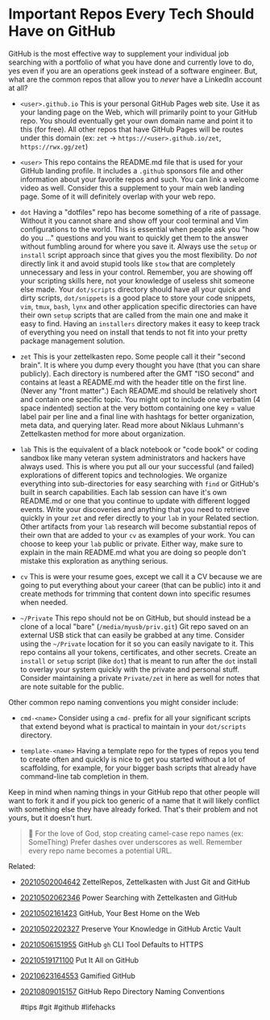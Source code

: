 # Important Repos Every Tech Should Have on GitHub

GitHub is the most effective way to supplement your individual job
searching with a portfolio of what you have done and currently love to
do, yes even if you are an operations geek instead of a software
engineer. But, what are the common repos that allow you to *never* have a
LinkedIn account at all?

* `<user>.github.io` This is your personal GitHub Pages web site. Use it
  as your landing page on the Web, which will primarily point to your
  GitHub repo. You should eventually get your own domain name and point
  it to this (for free). All other repos that have GitHub Pages will be
  routes under this domain (ex: `zet` -> `https://<user>.github.io/zet`,
  `https://rwx.gg/zet`)

* `<user>` This repo contains the README.md file that is used for your
  GitHub landing profile. It includes a `.github` sponsors file and
  other information about your favorite repos and such. You can link a
  welcome video as well. Consider this a supplement to your main web
  landing page. Some of it will definitely overlap with your web repo.

* `dot` Having a "dotfiles" repo has become something of a rite of
  passage. Without it you cannot share and show off your cool terminal
  and Vim configurations to the world. This is essential when people ask
  you "how do you ..." questions and you want to quickly get them to the
  answer without fumbling around for where you save it. Always use the
  `setup` or `install` script approach since that gives you the most
  flexibility. Do *not* directly link it and avoid stupid tools like
  `stow` that are completely unnecessary and less in your control.
  Remember, you are showing off your scripting skills here, not your
  knowledge of useless shit someone else made. Your `dot/scripts`
  directory should have all your quick and dirty scripts, `dot/snippets`
  is a good place to store your code snippets, `vim`, `tmux`, `bash`,
  `lynx` and other application specific directories can have their own
  `setup` scripts that are called from the main one and make it easy to
  find. Having an `installers` directory makes it easy to keep track of
  everything you need on install that tends to not fit into your pretty
  package management solution.

* `zet` This is your zettelkasten repo. Some people call it their
  "second brain". It is where you dump every thought you have (that you
  can share publicly). Each directory is numbered after the GMT "ISO
  second" and contains at least a README.md with the header title on the
  first line. (Never any "front matter".) Each README.md should be
  relatively short and contain one specific topic. You might opt to
  include one verbatim (4 space indented) section at the very bottom
  containing one key = value label pair per line and a final line with
  hashtags for better organization, meta data, and querying later. Read
  more about Niklaus Luhmann's Zettelkasten method for more about
  organization.

* `lab` This is the equivalent of a black notebook or "code book" or
  coding sandbox like many veteran system administrators and hackers
  have always used. This is where you put all our your successful (and
  failed) explorations of different topics and technologies. We organize
  everything into sub-directories for easy searching with `find` or
  GitHub's built in search capabilities. Each lab session can have it's
  own README.md or one that you continue to update with different logged
  events. Write your discoveries and anything that you need to retrieve
  quickly in your `zet` and refer directly to your `lab` in your Related
  section. Other artifacts from your `lab` research will become
  substantial repos of their own that are added to your `cv` as examples
  of your work. You can choose to keep your `lab` public or private.
  Either way, make sure to explain in the main README.md what you are
  doing so people don't mistake this exploration as anything serious.

* `cv` This is were your resume goes, except we call it a CV because we
  are going to put everything about your career (that can be public)
  into it and create methods for trimming that content down into
  specific resumes when needed.

* `~/Private` This repo should not be on GitHub, but should instead be a
  clone of a local "bare" (`/media/myusb/priv.git`) Git repo saved on an
  external USB stick that can easily be grabbed at any time. Consider
  using the `~/Private` location for it so you can easily navigate to
  it. This repo contains all your tokens, certificates, and other
  secrets. Create an `install` or `setup` script (like `dot`) that is
  meant to run after the `dot` install to overlay your system quickly
  with the private and personal stuff. Consider maintaining a private
  `Private/zet` in here as well for notes that are note suitable for the
  public.

Other common repo naming conventions you might consider include:

* `cmd-<name>` Consider using a `cmd-` prefix for all your significant
  scripts that extend beyond what is practical to maintain in your
  `dot/scripts` directory.

* `template-<name>` Having a template repo for the types of repos you
  tend to create often and quickly is nice to get you started without a
  lot of scaffolding, for example, for your bigger bash scripts that
  already have command-line tab completion in them.

Keep in mind when naming things in your GitHub repo that other people
will want to fork it and if you pick too generic of a name that it will
likely conflict with something else they have already forked. That's
their problem and not yours, but it doesn't hurt.

> 🤬
> For the love of God, stop creating camel-case repo names (ex:
> SomeThing) Prefer dashes over underscores as well. Remember every repo
> name becomes a potential URL.

Related:

* [20210502004642](/20210502004642/) ZettelRepos, Zettelkasten with Just Git and GitHub
* [20210502062346](/20210502062346/) Power Searching with Zettelkasten and GitHub
* [20210502161423](/20210502161423/) GitHub, Your Best Home on the Web
* [20210502202327](/20210502202327/) Preserve Your Knowledge in GitHub Arctic Vault
* [20210506151955](/20210506151955/) GitHub `gh` CLI Tool Defaults to HTTPS
* [20210519171100](/20210519171100/) Put It All on GitHub
* [20210623164553](/20210623164553/) Gamified GitHub
* [20210809015157](/20210809015157/) GitHub Repo Directory Naming Conventions

    #tips #git #github #lifehacks

